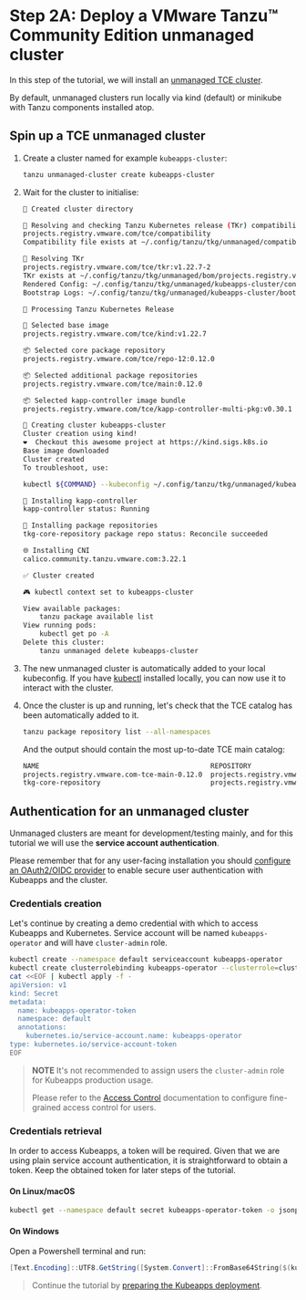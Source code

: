 # Step 2A: Deploy a VMware Tanzu™ Community Edition unmanaged cluster

In this step of the tutorial, we will install an [unmanaged TCE cluster](https://tanzucommunityedition.io/docs/v0.12/planning/#unmanaged-cluster).

By default, unmanaged clusters run locally via kind (default) or minikube with Tanzu components installed atop.

## Spin up a TCE unmanaged cluster

1. Create a cluster named for example `kubeapps-cluster`:

    ```bash
    tanzu unmanaged-cluster create kubeapps-cluster
    ```

2. Wait for the cluster to initialise:

    ```bash
    📁 Created cluster directory

    🧲 Resolving and checking Tanzu Kubernetes release (TKr) compatibility file
    projects.registry.vmware.com/tce/compatibility
    Compatibility file exists at ~/.config/tanzu/tkg/unmanaged/compatibility/projects.registry.vmware.com_tce_compatibility_v9

    🔧 Resolving TKr
    projects.registry.vmware.com/tce/tkr:v1.22.7-2
    TKr exists at ~/.config/tanzu/tkg/unmanaged/bom/projects.registry.vmware.com_tce_tkr_v1.22.7-2
    Rendered Config: ~/.config/tanzu/tkg/unmanaged/kubeapps-cluster/config.yaml
    Bootstrap Logs: ~/.config/tanzu/tkg/unmanaged/kubeapps-cluster/bootstrap.log

    🔧 Processing Tanzu Kubernetes Release

    🎨 Selected base image
    projects.registry.vmware.com/tce/kind:v1.22.7

    📦 Selected core package repository
    projects.registry.vmware.com/tce/repo-12:0.12.0

    📦 Selected additional package repositories
    projects.registry.vmware.com/tce/main:0.12.0

    📦 Selected kapp-controller image bundle
    projects.registry.vmware.com/tce/kapp-controller-multi-pkg:v0.30.1

    🚀 Creating cluster kubeapps-cluster
    Cluster creation using kind!
    ❤️  Checkout this awesome project at https://kind.sigs.k8s.io
    Base image downloaded
    Cluster created
    To troubleshoot, use:

    kubectl ${COMMAND} --kubeconfig ~/.config/tanzu/tkg/unmanaged/kubeapps-cluster/kube.conf

    📧 Installing kapp-controller
    kapp-controller status: Running

    📧 Installing package repositories
    tkg-core-repository package repo status: Reconcile succeeded

    🌐 Installing CNI
    calico.community.tanzu.vmware.com:3.22.1

    ✅ Cluster created

    🎮 kubectl context set to kubeapps-cluster

    View available packages:
        tanzu package available list
    View running pods:
        kubectl get po -A
    Delete this cluster:
        tanzu unmanaged delete kubeapps-cluster
    ```

3. The new unmanaged cluster is automatically added to your local kubeconfig. If you have [kubectl](https://kubernetes.io/docs/tasks/tools/#kubectl) installed locally, you can now use it to interact with the cluster.

4. Once the cluster is up and running, let's check that the TCE catalog has been automatically added to it.

    ```bash
    tanzu package repository list --all-namespaces
    ```

    And the output should contain the most up-to-date TCE main catalog:

    ```bash
    NAME                                          REPOSITORY                                TAG     STATUS               DETAILS  NAMESPACE
    projects.registry.vmware.com-tce-main-0.12.0  projects.registry.vmware.com/tce/main     0.12.0  Reconcile succeeded           tanzu-package-repo-global
    tkg-core-repository                           projects.registry.vmware.com/tce/repo-12  0.12.0  Reconcile succeeded           tkg-system
    ```

## Authentication for an unmanaged cluster

Unmanaged clusters are meant for development/testing mainly, and for this tutorial we will use the **service account authentication**.

Please remember that for any user-facing installation you should [configure an OAuth2/OIDC provider](/site/content/docs/latest/tutorials/using-an-OIDC-provider.md) to enable secure user authentication with Kubeapps and the cluster.

### Credentials creation

Let's continue by creating a demo credential with which to access Kubeapps and Kubernetes.
Service account will be named `kubeapps-operator` and will have `cluster-admin` role.

```bash
kubectl create --namespace default serviceaccount kubeapps-operator
kubectl create clusterrolebinding kubeapps-operator --clusterrole=cluster-admin --serviceaccount=default:kubeapps-operator
cat <<EOF | kubectl apply -f -
apiVersion: v1
kind: Secret
metadata:
  name: kubeapps-operator-token
  namespace: default
  annotations:
    kubernetes.io/service-account.name: kubeapps-operator
type: kubernetes.io/service-account-token
EOF
```

> **NOTE** It's not recommended to assign users the `cluster-admin` role for Kubeapps production usage.
>  
> Please refer to the [Access Control](../howto/access-control.md) documentation to configure fine-grained access control for users.

### Credentials retrieval

In order to access Kubeapps, a token will be required. Given that we are using plain service account authentication, it is straightforward to obtain a token.
Keep the obtained token for later steps of the tutorial.

#### On Linux/macOS

```bash
kubectl get --namespace default secret kubeapps-operator-token -o jsonpath='{.data.token}' -o go-template='{{.data.token | base64decode}}' && echo
```

#### On Windows

Open a Powershell terminal and run:

```powershell
[Text.Encoding]::UTF8.GetString([System.Convert]::FromBase64String($(kubectl get --namespace default secret kubeapps-operator-token -o jsonpath='{.data.token}')))
```

> Continue the tutorial by [preparing the Kubeapps deployment](./03-preparing-kubeapps-deployment.md).
